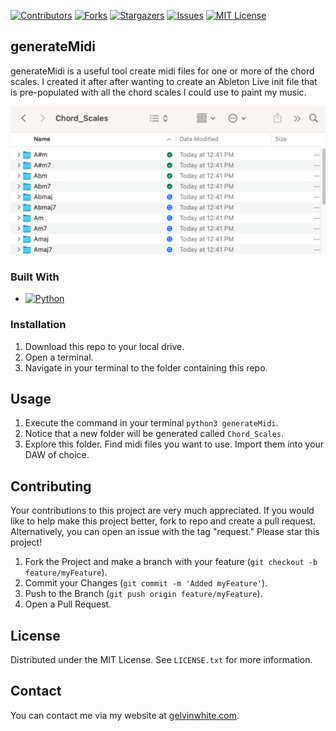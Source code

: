 [![Contributors][contributors-shield]][contributors-url]
[![Forks][forks-shield]][forks-url]
[![Stargazers][stars-shield]][stars-url]
[![Issues][issues-shield]][issues-url]
[![MIT License][license-shield]][license-url]

## generateMidi

generateMidi is a useful tool create midi files for one or more of the chord scales. I created it after after wanting to create an Ableton Live init file that is pre-populated with all the chord scales I could use to paint my music.

![product-screenshot]

### Built With

* [![Python][Python.org]][Python-url]

### Installation

1. Download this repo to your local drive.
2. Open a terminal.
3. Navigate in your terminal to the folder containing this repo.

## Usage

1. Execute the command in your terminal `python3 generateMidi`.
2. Notice that a new folder will be generated called `Chord_Scales`.
3. Explore this folder. Find midi files you want to use. Import them into your DAW of choice.

## Contributing

Your contributions to this project are very much appreciated. If you would like to help make this project better, fork to repo and create a pull request. Alternatively, you can open an issue with the tag "request." Please star this project!

1. Fork the Project and make a branch with your feature (`git checkout -b feature/myFeature`).
3. Commit your Changes (`git commit -m 'Added myFeature'`).
4. Push to the Branch (`git push origin feature/myFeature`).
5. Open a Pull Request.

## License

Distributed under the MIT License. See `LICENSE.txt` for more information.

## Contact

You can contact me via my website at [gelvinwhite.com](https://gelvinwhite.com/).

<!-- MARKDOWN LINKS & IMAGES -->
<!-- https://www.markdownguide.org/basic-syntax/#reference-style-links -->
[contributors-shield]: https://img.shields.io/github/contributors/guyewhite/generateMidi.svg?style=for-the-badge
[contributors-url]: https://github.com/guyewhite/generateMidi/graphs/contributors
[forks-shield]: https://img.shields.io/github/forks/guyewhite/generateMidi.svg?style=for-the-badge
[forks-url]: https://github.com/guyewhite/generateMidi/network/members
[stars-shield]: https://img.shields.io/github/stars/guyewhite/generateMidi.svg?style=for-the-badge
[stars-url]: https://github.com/guyewhite/generateMidi/stargazers
[issues-shield]: https://img.shields.io/github/issues/guyewhite/generateMidi.svg?style=for-the-badge
[issues-url]: https://github.com/guyewhite/generateMidi/issues
[license-shield]: https://img.shields.io/github/license/guyewhite/generateMidi.svg?style=for-the-badge
[license-url]: https://github.com/guyewhite/generateMidi/blob/master/LICENSE.txt
[linkedin-shield]: https://img.shields.io/badge/-LinkedIn-black.svg?style=for-the-badge&logo=linkedin&colorB=555
[linkedin-url]: https://linkedin.com/in/linkedin_username
[product-screenshot]: images/screenshot.png
[Next.js]: https://img.shields.io/badge/next.js-000000?style=for-the-badge&logo=nextdotjs&logoColor=white
[Next-url]: https://nextjs.org/
[React.js]: https://img.shields.io/badge/React-20232A?style=for-the-badge&logo=react&logoColor=61DAFB
[React-url]: https://reactjs.org/
[Vue.js]: https://img.shields.io/badge/Vue.js-35495E?style=for-the-badge&logo=vuedotjs&logoColor=4FC08D
[Vue-url]: https://vuejs.org/
[Angular.io]: https://img.shields.io/badge/Angular-DD0031?style=for-the-badge&logo=angular&logoColor=white
[Angular-url]: https://angular.io/
[Svelte.dev]: https://img.shields.io/badge/Svelte-4A4A55?style=for-the-badge&logo=svelte&logoColor=FF3E00
[Svelte-url]: https://svelte.dev/
[Laravel.com]: https://img.shields.io/badge/Laravel-FF2D20?style=for-the-badge&logo=laravel&logoColor=white
[Laravel-url]: https://laravel.com
[Bootstrap.com]: https://img.shields.io/badge/Bootstrap-563D7C?style=for-the-badge&logo=bootstrap&logoColor=white
[Bootstrap-url]: https://getbootstrap.com
[JQuery.com]: https://img.shields.io/badge/jQuery-0769AD?style=for-the-badge&logo=jquery&logoColor=white
[JQuery-url]: https://jquery.com
[Python.org]: https://img.shields.io/badge/python-version?style=for-the-badge&logo=python&logoColor=FFFFFF
[Python-url]: https://python.org
[Clang]: https://img.shields.io/badge/Clang-version?style=for-the-badge&logo=C&logoColor=FFFFFF
[Clang-url]: https://clang.llvm.org/
